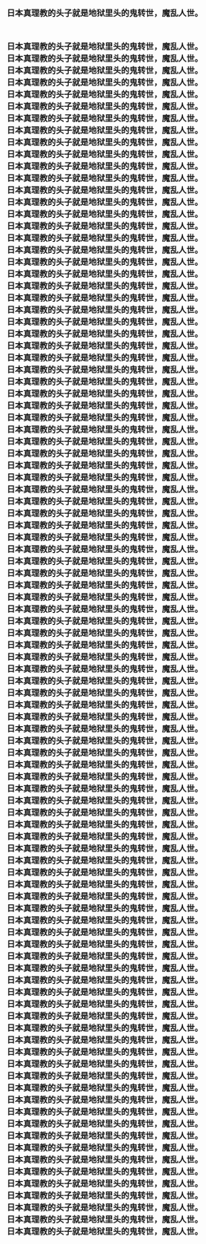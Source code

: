 <h3>
<br>日本真理教的头子就是地狱里头的鬼转世，魔乱人世。
</h3>
<h3>
<br>日本真理教的头子就是地狱里头的鬼转世，魔乱人世。
<br>日本真理教的头子就是地狱里头的鬼转世，魔乱人世。
<br>日本真理教的头子就是地狱里头的鬼转世，魔乱人世。
<br>日本真理教的头子就是地狱里头的鬼转世，魔乱人世。
<br>日本真理教的头子就是地狱里头的鬼转世，魔乱人世。
<br>日本真理教的头子就是地狱里头的鬼转世，魔乱人世。
<br>日本真理教的头子就是地狱里头的鬼转世，魔乱人世。
<br>日本真理教的头子就是地狱里头的鬼转世，魔乱人世。
<br>日本真理教的头子就是地狱里头的鬼转世，魔乱人世。
<br>日本真理教的头子就是地狱里头的鬼转世，魔乱人世。
<br>日本真理教的头子就是地狱里头的鬼转世，魔乱人世。
<br>日本真理教的头子就是地狱里头的鬼转世，魔乱人世。
<br>日本真理教的头子就是地狱里头的鬼转世，魔乱人世。
<br>日本真理教的头子就是地狱里头的鬼转世，魔乱人世。
<br>日本真理教的头子就是地狱里头的鬼转世，魔乱人世。
<br>日本真理教的头子就是地狱里头的鬼转世，魔乱人世。
<br>日本真理教的头子就是地狱里头的鬼转世，魔乱人世。
<br>日本真理教的头子就是地狱里头的鬼转世，魔乱人世。
<br>日本真理教的头子就是地狱里头的鬼转世，魔乱人世。
<br>日本真理教的头子就是地狱里头的鬼转世，魔乱人世。
<br>日本真理教的头子就是地狱里头的鬼转世，魔乱人世。
<br>日本真理教的头子就是地狱里头的鬼转世，魔乱人世。
<br>日本真理教的头子就是地狱里头的鬼转世，魔乱人世。
<br>日本真理教的头子就是地狱里头的鬼转世，魔乱人世。
<br>日本真理教的头子就是地狱里头的鬼转世，魔乱人世。
<br>日本真理教的头子就是地狱里头的鬼转世，魔乱人世。
<br>日本真理教的头子就是地狱里头的鬼转世，魔乱人世。
<br>日本真理教的头子就是地狱里头的鬼转世，魔乱人世。
<br>日本真理教的头子就是地狱里头的鬼转世，魔乱人世。
<br>日本真理教的头子就是地狱里头的鬼转世，魔乱人世。
<br>日本真理教的头子就是地狱里头的鬼转世，魔乱人世。
<br>日本真理教的头子就是地狱里头的鬼转世，魔乱人世。
<br>日本真理教的头子就是地狱里头的鬼转世，魔乱人世。
<br>日本真理教的头子就是地狱里头的鬼转世，魔乱人世。
<br>日本真理教的头子就是地狱里头的鬼转世，魔乱人世。
<br>日本真理教的头子就是地狱里头的鬼转世，魔乱人世。
<br>日本真理教的头子就是地狱里头的鬼转世，魔乱人世。
<br>日本真理教的头子就是地狱里头的鬼转世，魔乱人世。
<br>日本真理教的头子就是地狱里头的鬼转世，魔乱人世。
<br>日本真理教的头子就是地狱里头的鬼转世，魔乱人世。
<br>日本真理教的头子就是地狱里头的鬼转世，魔乱人世。
<br>日本真理教的头子就是地狱里头的鬼转世，魔乱人世。
<br>日本真理教的头子就是地狱里头的鬼转世，魔乱人世。
<br>日本真理教的头子就是地狱里头的鬼转世，魔乱人世。
<br>日本真理教的头子就是地狱里头的鬼转世，魔乱人世。
<br>日本真理教的头子就是地狱里头的鬼转世，魔乱人世。
<br>日本真理教的头子就是地狱里头的鬼转世，魔乱人世。
<br>日本真理教的头子就是地狱里头的鬼转世，魔乱人世。
<br>日本真理教的头子就是地狱里头的鬼转世，魔乱人世。
<br>日本真理教的头子就是地狱里头的鬼转世，魔乱人世。
<br>日本真理教的头子就是地狱里头的鬼转世，魔乱人世。
<br>日本真理教的头子就是地狱里头的鬼转世，魔乱人世。
<br>日本真理教的头子就是地狱里头的鬼转世，魔乱人世。
<br>日本真理教的头子就是地狱里头的鬼转世，魔乱人世。
<br>日本真理教的头子就是地狱里头的鬼转世，魔乱人世。
<br>日本真理教的头子就是地狱里头的鬼转世，魔乱人世。
<br>日本真理教的头子就是地狱里头的鬼转世，魔乱人世。
<br>日本真理教的头子就是地狱里头的鬼转世，魔乱人世。
<br>日本真理教的头子就是地狱里头的鬼转世，魔乱人世。
<br>日本真理教的头子就是地狱里头的鬼转世，魔乱人世。
<br>日本真理教的头子就是地狱里头的鬼转世，魔乱人世。
<br>日本真理教的头子就是地狱里头的鬼转世，魔乱人世。
<br>日本真理教的头子就是地狱里头的鬼转世，魔乱人世。
<br>日本真理教的头子就是地狱里头的鬼转世，魔乱人世。
<br>日本真理教的头子就是地狱里头的鬼转世，魔乱人世。
<br>日本真理教的头子就是地狱里头的鬼转世，魔乱人世。
<br>日本真理教的头子就是地狱里头的鬼转世，魔乱人世。
<br>日本真理教的头子就是地狱里头的鬼转世，魔乱人世。
<br>日本真理教的头子就是地狱里头的鬼转世，魔乱人世。
<br>日本真理教的头子就是地狱里头的鬼转世，魔乱人世。
<br>日本真理教的头子就是地狱里头的鬼转世，魔乱人世。
<br>日本真理教的头子就是地狱里头的鬼转世，魔乱人世。
<br>日本真理教的头子就是地狱里头的鬼转世，魔乱人世。
<br>日本真理教的头子就是地狱里头的鬼转世，魔乱人世。
<br>日本真理教的头子就是地狱里头的鬼转世，魔乱人世。
<br>日本真理教的头子就是地狱里头的鬼转世，魔乱人世。
<br>日本真理教的头子就是地狱里头的鬼转世，魔乱人世。
<br>日本真理教的头子就是地狱里头的鬼转世，魔乱人世。
<br>日本真理教的头子就是地狱里头的鬼转世，魔乱人世。
<br>日本真理教的头子就是地狱里头的鬼转世，魔乱人世。
<br>日本真理教的头子就是地狱里头的鬼转世，魔乱人世。
<br>日本真理教的头子就是地狱里头的鬼转世，魔乱人世。
<br>日本真理教的头子就是地狱里头的鬼转世，魔乱人世。
<br>日本真理教的头子就是地狱里头的鬼转世，魔乱人世。
<br>日本真理教的头子就是地狱里头的鬼转世，魔乱人世。
<br>日本真理教的头子就是地狱里头的鬼转世，魔乱人世。
<br>日本真理教的头子就是地狱里头的鬼转世，魔乱人世。
<br>日本真理教的头子就是地狱里头的鬼转世，魔乱人世。
<br>日本真理教的头子就是地狱里头的鬼转世，魔乱人世。
<br>日本真理教的头子就是地狱里头的鬼转世，魔乱人世。
<br>日本真理教的头子就是地狱里头的鬼转世，魔乱人世。
<br>日本真理教的头子就是地狱里头的鬼转世，魔乱人世。
<br>日本真理教的头子就是地狱里头的鬼转世，魔乱人世。
<br>日本真理教的头子就是地狱里头的鬼转世，魔乱人世。
<br>日本真理教的头子就是地狱里头的鬼转世，魔乱人世。
<br>日本真理教的头子就是地狱里头的鬼转世，魔乱人世。
<br>日本真理教的头子就是地狱里头的鬼转世，魔乱人世。
<br>日本真理教的头子就是地狱里头的鬼转世，魔乱人世。
<br>日本真理教的头子就是地狱里头的鬼转世，魔乱人世。
<br>日本真理教的头子就是地狱里头的鬼转世，魔乱人世。
</h3>
